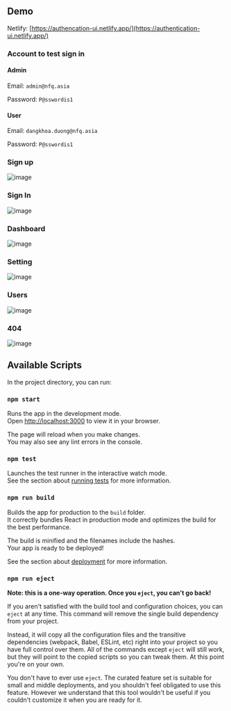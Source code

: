 ## Demo
Netlify: [https://authencation-ui.netlify.app/](https://authentication-ui.netlify.app/)
### Account to test sign in

#### Admin

Email: `admin@nfq.asia`

Password: `P@sswordis1`

#### User
Email: `dangkhoa.duong@nfq.asia`

Password: `P@sswordis1`

### Sign up

![image](https://user-images.githubusercontent.com/104960618/171363315-5b1b04b3-2e5c-434a-a5b2-fc0bb5417944.png)

### Sign In

![image](https://user-images.githubusercontent.com/104960618/171379415-de0d8bfc-bc11-476a-9601-6429da150b3f.png)

### Dashboard

![image](https://user-images.githubusercontent.com/104960618/171609846-6ff6637d-a8a4-42aa-8510-69c262deeaad.png)

### Setting

![image](https://user-images.githubusercontent.com/104960618/171609867-eeb9b383-8e4e-438b-ae04-2c5857c3a3ce.png)

### Users

![image](https://user-images.githubusercontent.com/104960618/171831519-09b7d31e-e479-4e84-a414-f09a3431eb32.png)


### 404

![image](https://user-images.githubusercontent.com/104960618/171609899-98a0f797-960a-496a-9da7-02222c78d417.png)


## Available Scripts

In the project directory, you can run:

### `npm start`

Runs the app in the development mode.\
Open [http://localhost:3000](http://localhost:3000) to view it in your browser.

The page will reload when you make changes.\
You may also see any lint errors in the console.

### `npm test`

Launches the test runner in the interactive watch mode.\
See the section about [running tests](https://facebook.github.io/create-react-app/docs/running-tests) for more information.

### `npm run build`

Builds the app for production to the `build` folder.\
It correctly bundles React in production mode and optimizes the build for the best performance.

The build is minified and the filenames include the hashes.\
Your app is ready to be deployed!

See the section about [deployment](https://facebook.github.io/create-react-app/docs/deployment) for more information.

### `npm run eject`

**Note: this is a one-way operation. Once you `eject`, you can't go back!**

If you aren't satisfied with the build tool and configuration choices, you can `eject` at any time. This command will remove the single build dependency from your project.

Instead, it will copy all the configuration files and the transitive dependencies (webpack, Babel, ESLint, etc) right into your project so you have full control over them. All of the commands except `eject` will still work, but they will point to the copied scripts so you can tweak them. At this point you're on your own.

You don't have to ever use `eject`. The curated feature set is suitable for small and middle deployments, and you shouldn't feel obligated to use this feature. However we understand that this tool wouldn't be useful if you couldn't customize it when you are ready for it.
